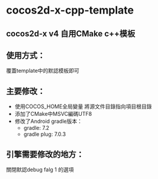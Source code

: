 # cocos2d-x-cpp-template
## cocos2d-x v4 自用CMake c++模板

## 使用方式：
覆蓋template中的默認模板即可

## 主要修改：
- 使用COCOS_HOME全局變量 將源文件目錄指向項目根目錄
- 添加了CMake中MSVC編碼UTF8
- 修改了Android gradle版本：
  - gradle: 7.2
  - gradle plug: 7.0.3

## 引擎需要修改的地方：
關閉默認debug falg 1 的選項

